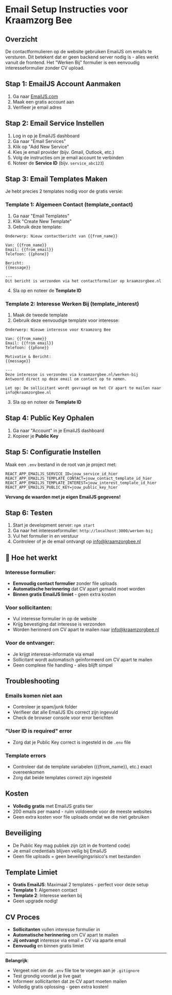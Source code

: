 # Email Setup Instructies voor Kraamzorg Bee

## Overzicht
De contactformulieren op de website gebruiken EmailJS om emails te versturen. Dit betekent dat er geen backend server nodig is - alles werkt vanuit de frontend. Het "Werken Bij" formulier is een eenvoudig interesseformulier zonder CV upload.

## Stap 1: EmailJS Account Aanmaken

1. Ga naar [EmailJS.com](https://www.emailjs.com/)
2. Maak een gratis account aan
3. Verifieer je email adres

## Stap 2: Email Service Instellen

1. Log in op je EmailJS dashboard
2. Ga naar "Email Services"
3. Klik op "Add New Service"
4. Kies je email provider (bijv. Gmail, Outlook, etc.)
5. Volg de instructies om je email account te verbinden
6. Noteer de **Service ID** (bijv. `service_abc123`)

## Stap 3: Email Templates Maken

Je hebt precies 2 templates nodig voor de gratis versie:

### Template 1: Algemeen Contact (template_contact)
1. Ga naar "Email Templates"
2. Klik "Create New Template"
3. Gebruik deze template:

```
Onderwerp: Nieuw contactbericht van {{from_name}}

Van: {{from_name}}
Email: {{from_email}}
Telefoon: {{phone}}

Bericht:
{{message}}

---
Dit bericht is verzonden via het contactformulier op kraamzorgbee.nl
```

4. Sla op en noteer de **Template ID**

### Template 2: Interesse Werken Bij (template_interest)
1. Maak de tweede template
2. Gebruik deze eenvoudige template voor interesse:

```
Onderwerp: Nieuwe interesse voor Kraamzorg Bee

Van: {{from_name}}
Email: {{from_email}}
Telefoon: {{phone}}

Motivatie & Bericht:
{{message}}

---
Deze interesse is verzonden via kraamzorgbee.nl/werken-bij
Antwoord direct op deze email om contact op te nemen.

Let op: De sollicitant wordt gevraagd om het CV apart te mailen naar info@kraamzorgbee.nl
```

3. Sla op en noteer de **Template ID**

## Stap 4: Public Key Ophalen

1. Ga naar "Account" in je EmailJS dashboard
2. Kopieer je **Public Key**

## Stap 5: Configuratie Instellen

Maak een `.env` bestand in de root van je project met:

```env
REACT_APP_EMAILJS_SERVICE_ID=jouw_service_id_hier
REACT_APP_EMAILJS_TEMPLATE_CONTACT=jouw_contact_template_id_hier
REACT_APP_EMAILJS_TEMPLATE_INTEREST=jouw_interest_template_id_hier
REACT_APP_EMAILJS_PUBLIC_KEY=jouw_public_key_hier
```

**Vervang de waarden met je eigen EmailJS gegevens!**

## Stap 6: Testen

1. Start je development server: `npm start`
2. Ga naar het interesseformulier: `http://localhost:3000/werken-bij`
3. Vul het formulier in en verstuur
4. Controleer of je de email ontvangt op info@kraamzorgbee.nl

## 📧 Hoe het werkt

### Interesse formulier:
- **Eenvoudig contact formulier** zonder file uploads
- **Automatische herinnering** dat CV apart gemaild moet worden
- **Binnen gratis EmailJS limiet** - geen extra kosten

### Voor sollicitanten:
- Vul interesse formulier in op de website
- Krijg bevestiging dat interesse is verzonden
- Worden herinnerd om CV apart te mailen naar info@kraamzorgbee.nl

### Voor de ontvanger:
- Je krijgt interesse-informatie via email
- Sollicitant wordt automatisch geïnformeerd om CV apart te mailen
- Geen complexe file handling - alles blijft simpel

## Troubleshooting

### Emails komen niet aan
- Controleer je spam/junk folder
- Verifieer dat alle EmailJS IDs correct zijn ingevuld
- Check de browser console voor error berichten

### "User ID is required" error
- Zorg dat je Public Key correct is ingesteld in de `.env` file

### Template errors
- Controleer dat de template variabelen ({{from_name}}, etc.) exact overeenkomen
- Zorg dat beide templates correct zijn ingesteld

## Kosten
- **Volledig gratis** met EmailJS gratis tier
- 200 emails per maand - ruim voldoende voor de meeste websites
- Geen extra kosten voor file uploads omdat we die niet gebruiken

## Beveiliging
- De Public Key mag publiek zijn (zit in de frontend code)
- Je email credentials blijven veilig bij EmailJS
- Geen file uploads = geen beveiligingsrisico's met bestanden

## Template Limiet
- **Gratis EmailJS**: Maximaal 2 templates - perfect voor deze setup
- **Template 1**: Algemeen contact
- **Template 2**: Interesse werken bij
- Geen upgrade nodig!

## CV Proces
- **Sollicitanten** vullen interesse formulier in
- **Automatische herinnering** om CV apart te mailen
- **Jij ontvangt** interesse via email + CV via aparte email
- **Eenvoudig** en binnen gratis limiet

---

**Belangrijk**: 
- Vergeet niet om de `.env` file toe te voegen aan je `.gitignore`
- Test grondig voordat je live gaat
- Informeer sollicitanten dat ze CV apart moeten mailen
- Volledig gratis oplossing - geen extra kosten! 